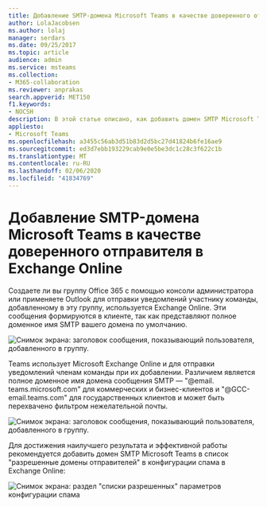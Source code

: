 ```yaml
---
title: Добавление SMTP-домена Microsoft Teams в качестве доверенного отправителя в Exchange Online
author: LolaJacobsen
ms.author: lolaj
manager: serdars
ms.date: 09/25/2017
ms.topic: article
audience: admin
ms.service: msteams
ms.collection:
- M365-collaboration
ms.reviewer: anprakas
search.appverid: MET150
f1.keywords:
- NOCSH
description: В этой статье описано, как добавить домен SMTP Microsoft Teams в качестве домена разрешенных отправителей в Exchange Online для отправки уведомлений участникам группы.
appliesto:
- Microsoft Teams
ms.openlocfilehash: a3455c56ab3d51b83d2d5bc27d41824b6fe16ae9
ms.sourcegitcommit: ed3d7ebb193229cab9e0e5be3dc1c28c3f622c1b
ms.translationtype: MT
ms.contentlocale: ru-RU
ms.lasthandoff: 02/06/2020
ms.locfileid: "41834769"
---
```

<a name="add-the-microsoft-teams-smtp-domain-as-an-allowed-sender-domain-in-exchange-online"></a>Добавление SMTP-домена Microsoft Teams в качестве доверенного отправителя в Exchange Online 
=============================================================================

Создаете ли вы группу Office 365 с помощью консоли администратора или применяете Outlook для отправки уведомлений участнику команды, добавленному в эту группу, используется Exchange Online. Эти сообщения формируются в клиенте, так как представляют полное доменное имя SMTP вашего домена по умолчанию.

![Снимок экрана: заголовок сообщения, показывающий пользователя, добавленного в группу.](media/Add_the_Microsoft_Teams_SMTP_domain_as_an_accepted_domain_in_Exchange_Online_image1.jpg)

Teams использует Microsoft Exchange Online и для отправки уведомлений членам команды при их добавлении. Различием является полное доменное имя домена сообщения SMTP — "@email. teams.microsoft.com" для коммерческих и бизнес-клиентов и "@GCC-email.teams.com" для государственных клиентов и может быть перехвачено фильтром нежелательной почты.

![Снимок экрана: заголовок сообщения, показывающий пользователя, добавленного в группу.](media/Add_the_Microsoft_Teams_SMTP_domain_as_an_accepted_domain_in_Exchange_Online_image2.jpg)

Для достижения наилучшего результата и эффективной работы рекомендуется добавить домен SMTP Microsoft Teams в список "разрешенные домены отправителей" в конфигурации спама в Exchange Online:

![Снимок экрана: раздел "списки разрешенных" параметров конфигурации спама](media/Add_the_Microsoft_Teams_SMTP_domain_as_an_accepted_domain_in_Exchange_Online_image3.png)
